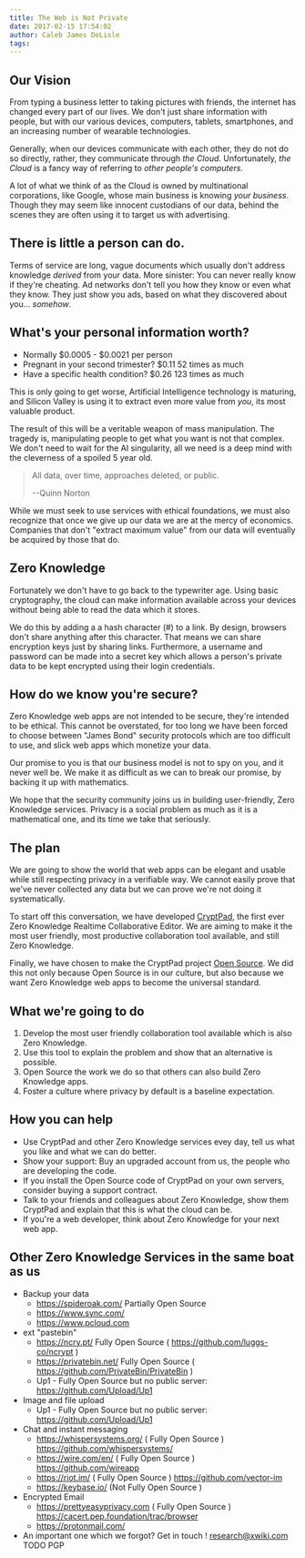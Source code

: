 ```yaml
---
title: The Web is Not Private
date: 2017-02-15 17:54:02
author: Caleb James DeLisle
tags:
---
```


## Our Vision

From typing a business letter to taking pictures with friends, the internet has changed every part of our lives.
We don't just share information with people, but with our various devices, computers, tablets, smartphones, and an increasing number of wearable technologies.

Generally, when our devices communicate with each other, they do not do so directly, rather, they communicate through _the Cloud_.
Unfortunately, _the Cloud_ is a fancy way of referring to _other people's computers_.

A lot of what we think of as the Cloud is owned by multinational corporations, like Google, whose main business is knowing _your business_.
Though they may seem like innocent custodians of our data, behind the scenes they are often using it to target us with advertising.

## There is little a person can do.

Terms of service are long, vague documents which usually don't address knowledge _derived_ from your data.
More sinister: You can never really know if they're cheating.
Ad networks don't tell you how they know or even what they know.
They just show you ads, based on what they discovered about you... _somehow_.

## What's your personal information worth?

* Normally  $0.0005 - $0.0021 per person
* Pregnant in your second trimester? $0.11 52 times as much
* Have a specific health condition? $0.26 123 times as much

This is only going to get worse, Artificial Intelligence technology is maturing, and Silicon Valley is using it to extract even more value from _you_, its most valuable product.

The result of this will be a veritable weapon of mass manipulation.
The tragedy is, manipulating people to get what you want is not that complex.
We don't need to wait for the AI singularity, all we need is a deep mind with the cleverness of a spoiled 5 year old.

>  All data, over time, approaches deleted, or public.
>
> --Quinn Norton

While we must seek to use services with ethical foundations, we must also recognize that once we give up our data we are at the mercy of economics.
Companies that don't "extract maximum value" from our data will eventually be acquired by those that do.

## Zero Knowledge

Fortunately we don't have to go back to the typewriter age.
Using basic cryptography, the cloud can make information available across your devices without being able to read the data which it stores.

We do this by adding a a hash character (#) to a link.
By design, browsers don't share anything after this character.
That means we can share encryption keys just by sharing links.
Furthermore, a username and password can be made into a secret key which allows a person's private data to be kept encrypted using their login credentials.

## How do we know you're secure?

Zero Knowledge web apps are not intended to be secure, they're intended to be ethical.
This cannot be overstated, for too long we have been forced to choose between "James Bond" security protocols which are too difficult to use, and slick web apps which monetize your data.

Our promise to you is that our business model is not to spy on you, and it never well be.
We make it as difficult as we can to break our promise, by backing it up with mathematics.

We hope that the security community joins us in building user-friendly, Zero Knowledge services.
Privacy is a social problem as much as it is a mathematical one, and its time we take that seriously.

## The plan

We are going to show the world that web apps can be elegant and usable while still respecting privacy in a verifiable way.
We cannot easily prove that we've never collected any data but we can prove we're not doing it systematically.

To start off this conversation, we have developed [CryptPad](https://cryptpad.fr), the first ever Zero Knowledge Realtime Collaborative Editor.
We are aiming to make it the most user friendly, most productive collaboration tool available, and still Zero Knowledge.

Finally, we have chosen to make the CryptPad project [Open Source](https://github.com/xwiki-labs/cryptpad).
We did this not only because Open Source is in our culture, but also because we want Zero Knowledge web apps to become the universal standard.

## What we're going to do

1. Develop the most user friendly collaboration tool available which is also Zero Knowledge.
2. Use this tool to explain the problem and show that an alternative is possible.
3. Open Source the work we do so that others can also build Zero Knowledge apps.
4. Foster a culture where privacy by default is a baseline expectation.

## How you can help

* Use CryptPad and other Zero Knowledge services evey day, tell us what you like and what we can do better.
* Show your support: Buy an upgraded account from us, the people who are developing the code.
* If you install the Open Source code of CryptPad on your own servers, consider buying a support contract.
* Talk to your friends and colleagues about Zero Knowledge, show them CryptPad and explain that this is what the cloud can be.
* If you're a web developer, think about Zero Knowledge for your next web app.

## Other Zero Knowledge Services in the same boat as us

* Backup your data
  * https://spideroak.com/  Partially Open Source
  * https://www.sync.com/
  * https://www.pcloud.com
* ext "pastebin"
  * https://ncry.pt/  Fully Open Source ( https://github.com/luggs-co/ncrypt )
  * https://privatebin.net/ Fully Open Source ( https://github.com/PrivateBin/PrivateBin )
  * Up1 - Fully Open Source but no public server:  https://github.com/Upload/Up1
* Image and file upload
  * Up1 - Fully Open Source but no public server:  https://github.com/Upload/Up1
* Chat and instant messaging
  * https://whispersystems.org/ ( Fully Open Source ) https://github.com/whispersystems/
  * https://wire.com/en/ ( Fully Open Source ) https://github.com/wireapp
  * https://riot.im/ ( Fully Open Source ) https://github.com/vector-im
  * https://keybase.io/ (Not Fully Open Source )
* Encrypted Email
  * https://prettyeasyprivacy.com ( Fully Open Source ) https://cacert.pep.foundation/trac/browser
  * https://protonmail.com/
* An important one which we forgot? Get in touch !  research@xwiki.com TODO PGP


